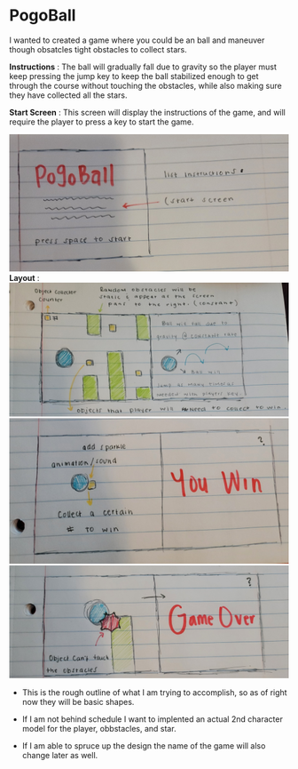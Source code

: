 # PogoBall

I wanted to created a game where you could be an ball and maneuver though obsatcles tight obstacles to collect stars. 

**Instructions**
: The ball will gradually fall due to gravity so the player must keep pressing the jump key to keep the ball stabilized enough to get through the course without touching the obstacles, while also making sure they have collected all the stars.

**Start Screen**
: This screen will display the instructions of the game, and will require the player to press a key to start the game.

![start](img/start.jpg)
**Layout**
:
![layout](img/layout.jpg)
![how-to-win](img/how-to-win.jpg)
![gameover](img/gameover.jpg)

- This is the rough outline of what I am trying to accomplish, so as of right now they will be basic shapes.

- If I am not behind schedule I want to implented an actual 2nd character model for the player, obbstacles, and star. 

- If I am able to spruce up the design the name of the game will also change later as well.
